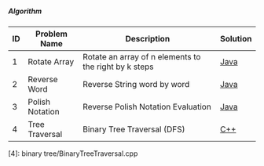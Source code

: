 ##### Algorithm 

|ID| Problem Name  			 | Description                                	               | Solution          |
|--| -------------------------- | ---------------------------------------------------  |-------------------|
|1 | Rotate Array				 |Rotate an array of n elements to the right by k steps        |[Java][1]          |
|2 | Reverse Word        |Reverse String word by word                                  |[Java][2]          |
|3 | Polish Notation     |Reverse Polish Notation Evaluation                           |[Java][3]          |
|4 | Tree Traversal      |Binary Tree Traversal (DFS)                                  |[C++][3]           |

[1]: array/RotateArray.java	
[2]: array/ReverseWord.java
[3]: array/ReversePolishNotation.java
[4]: binary tree/BinaryTreeTraversal.cpp
